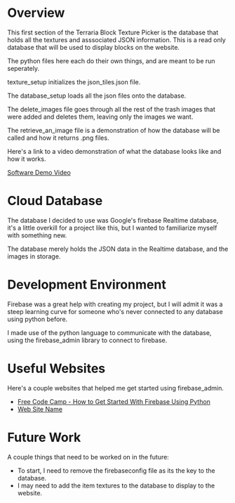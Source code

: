 # Overview

This first section of the Terraria Block Texture Picker is the database that holds all the textures and asssociated JSON information. This is a read only database that will be used to display blocks on the website.

The python files here each do their own things, and are meant to be run seperately. 

texture_setup initializes the json_tiles.json file.

The database_setup loads all the json files onto the database. 

The delete_images file goes through all the rest of the trash images that were added and deletes them, leaving only the images we want.

The retrieve_an_image file is a demonstration of how the database will be called and how it returns .png files.

Here's a link to a video demonstration of what the database looks like and how it works.

[Software Demo Video](http://youtube.link.goes.here)

# Cloud Database

The database I decided to use was Google's firebase Realtime database, it's a little overkill for a project like this, but I wanted to familiarize myself with something new.

The database merely holds the JSON data in the Realtime database, and the images in storage.

# Development Environment

Firebase was a great help with creating my project, but I will admit it was a steep learning curve for someone who's never connected to any database using python before.

I made use of the python language to communicate with the database, using the firebase_admin library to connect to firebase.

# Useful Websites

Here's a couple websites that helped me get started using firebase_admin.

- [Free Code Camp - How to Get Started With Firebase Using Python](https://www.freecodecamp.org/news/how-to-get-started-with-firebase-using-python/)
- [Web Site Name](http://url.link.goes.here)

# Future Work

A couple things that need to be worked on in the future:

- To start, I need to remove the firebaseconfig file as its the key to the database.
- I may need to add the item textures to the database to display to the website.